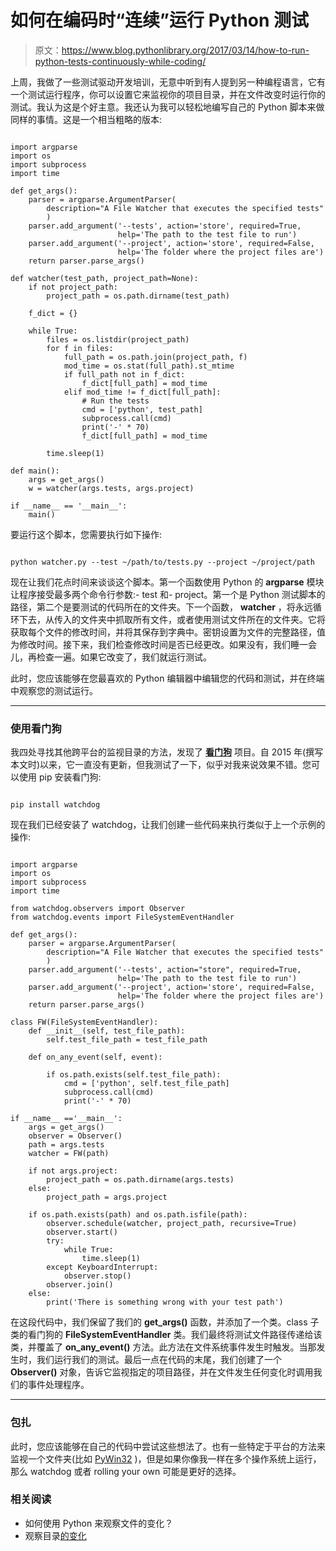 # 如何在编码时“连续”运行 Python 测试

> 原文：<https://www.blog.pythonlibrary.org/2017/03/14/how-to-run-python-tests-continuously-while-coding/>

上周，我做了一些测试驱动开发培训，无意中听到有人提到另一种编程语言，它有一个测试运行程序，你可以设置它来监视你的项目目录，并在文件改变时运行你的测试。我认为这是个好主意。我还认为我可以轻松地编写自己的 Python 脚本来做同样的事情。这是一个相当粗略的版本:

```

import argparse
import os
import subprocess
import time

def get_args():
    parser = argparse.ArgumentParser(
        description="A File Watcher that executes the specified tests"
        )
    parser.add_argument('--tests', action='store', required=True,
                        help='The path to the test file to run')
    parser.add_argument('--project', action='store', required=False,
                        help='The folder where the project files are')
    return parser.parse_args()

def watcher(test_path, project_path=None):
    if not project_path:
        project_path = os.path.dirname(test_path)

    f_dict = {}

    while True:
        files = os.listdir(project_path)
        for f in files:
            full_path = os.path.join(project_path, f)
            mod_time = os.stat(full_path).st_mtime
            if full_path not in f_dict:
                f_dict[full_path] = mod_time
            elif mod_time != f_dict[full_path]:
                # Run the tests
                cmd = ['python', test_path]
                subprocess.call(cmd)
                print('-' * 70)
                f_dict[full_path] = mod_time

        time.sleep(1)

def main():
    args = get_args()
    w = watcher(args.tests, args.project)

if __name__ == '__main__':
    main()

```

要运行这个脚本，您需要执行如下操作:

```

python watcher.py --test ~/path/to/tests.py --project ~/project/path

```

现在让我们花点时间来谈谈这个脚本。第一个函数使用 Python 的 **argparse** 模块让程序接受最多两个命令行参数:- test 和- project。第一个是 Python 测试脚本的路径，第二个是要测试的代码所在的文件夹。下一个函数， **watcher** ，将永远循环下去，从传入的文件夹中抓取所有文件，或者使用测试文件所在的文件夹。它将获取每个文件的修改时间，并将其保存到字典中。密钥设置为文件的完整路径，值为修改时间。接下来，我们检查修改时间是否已经更改。如果没有，我们睡一会儿，再检查一遍。如果它改变了，我们就运行测试。

此时，您应该能够在您最喜欢的 Python 编辑器中编辑您的代码和测试，并在终端中观察您的测试运行。

* * *

### 使用看门狗

我四处寻找其他跨平台的监视目录的方法，发现了 **[看门狗](https://pypi.python.org/pypi/watchdog)** 项目。自 2015 年(撰写本文时)以来，它一直没有更新，但我测试了一下，似乎对我来说效果不错。您可以使用 pip 安装看门狗:

```

pip install watchdog

```

现在我们已经安装了 watchdog，让我们创建一些代码来执行类似于上一个示例的操作:

```

import argparse
import os
import subprocess
import time

from watchdog.observers import Observer
from watchdog.events import FileSystemEventHandler

def get_args():
    parser = argparse.ArgumentParser(
        description="A File Watcher that executes the specified tests"
        )
    parser.add_argument('--tests', action="store", required=True,
                        help='The path to the test file to run')
    parser.add_argument('--project', action='store', required=False,
                        help='The folder where the project files are')
    return parser.parse_args()

class FW(FileSystemEventHandler):
    def __init__(self, test_file_path):
        self.test_file_path = test_file_path

    def on_any_event(self, event):

        if os.path.exists(self.test_file_path):
            cmd = ['python', self.test_file_path]
            subprocess.call(cmd)
            print('-' * 70)

if __name__ =='__main__':
    args = get_args()
    observer = Observer()
    path = args.tests
    watcher = FW(path)

    if not args.project:
        project_path = os.path.dirname(args.tests)
    else:
        project_path = args.project

    if os.path.exists(path) and os.path.isfile(path):
        observer.schedule(watcher, project_path, recursive=True)
        observer.start()
        try:
            while True:
                time.sleep(1)
        except KeyboardInterrupt:
            observer.stop()
        observer.join()
    else:
        print('There is something wrong with your test path')

```

在这段代码中，我们保留了我们的 **get_args()** 函数，并添加了一个类。class 子类的看门狗的 **FileSystemEventHandler** 类。我们最终将测试文件路径传递给该类，并覆盖了 **on_any_event()** 方法。此方法在文件系统事件发生时触发。当那发生时，我们运行我们的测试。最后一点在代码的末尾，我们创建了一个 **Observer()** 对象，告诉它监视指定的项目路径，并在文件发生任何变化时调用我们的事件处理程序。

* * *

### 包扎

此时，您应该能够在自己的代码中尝试这些想法了。也有一些特定于平台的方法来监视一个文件夹(比如 [PyWin32](http://timgolden.me.uk/python/win32_how_do_i/watch_directory_for_changes.html) )，但是如果你像我一样在多个操作系统上运行，那么 watchdog 或者 rolling your own 可能是更好的选择。

### 相关阅读

*   如何使用 Python 来观察文件的变化？
*   观察目录[的变化](http://timgolden.me.uk/python/win32_how_do_i/watch_directory_for_changes.html)